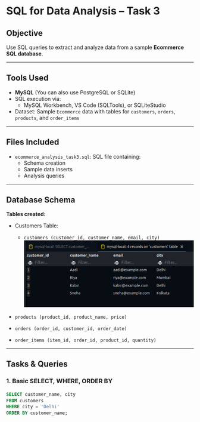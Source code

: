 # SQL for Data Analysis – Task 3

## Objective
Use SQL queries to extract and analyze data from a sample **Ecommerce SQL database**.

---

## Tools Used
- **MySQL** (You can also use PostgreSQL or SQLite)
- SQL execution via:
  - MySQL Workbench, VS Code (SQLTools), or SQLiteStudio
- Dataset: Sample `Ecommerce` data with tables for `customers`, `orders`, `products`, and `order_items`

---

## Files Included
- `ecommerce_analysis_task3.sql`: SQL file containing:
  - Schema creation
  - Sample data inserts
  - Analysis queries

---

## Database Schema
**Tables created:**
- Customers Table:
  - `customers (customer_id, customer_name, email, city)`
  ![Customers Table:](customer.png)

- `products (product_id, product_name, price)`
- `orders (order_id, customer_id, order_date)`
- `order_items (item_id, order_id, product_id, quantity)`

---

## Tasks & Queries

### 1. **Basic SELECT, WHERE, ORDER BY**
```sql
SELECT customer_name, city 
FROM customers 
WHERE city = 'Delhi' 
ORDER BY customer_name;
